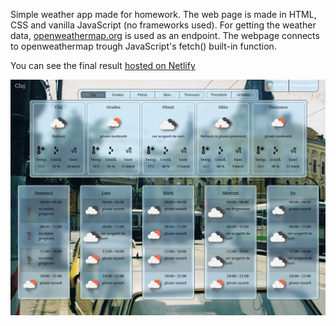 Simple weather app made for homework.
The web page is made in HTML, CSS and vanilla JavaScript (no frameworks used).
For getting the weather data, [openweathermap.org](https://openweathermap.org/) is used as an endpoint.
The webpage connects to openweathermap trough JavaScript's fetch() built-in function.

You can see the final result [hosted on Netlify](https://aciuc-weather.netlify.app)

![screenshot](screenshots/Screenshot_01.jpg)
